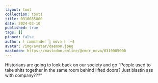 ```yaml
---
layout: toot
collection: toots
title: 0310085000
date: 2024-03-10
published: true
tags: []
pinned: false
author: ⸸ commander ░ nova ⸸ :~$
avatar: /img/avatar/daemon.jpeg
mastodon: https://mastodon.online/@cmdr_nova/0310085000
---
```


Historians are going to look back on our society and go “People used to take shits together in the same room behind lifted doors? Just blastin ass with company???”
